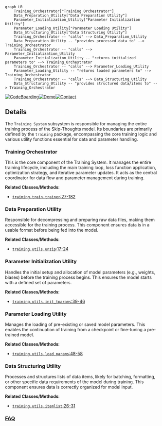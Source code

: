 ```mermaid
graph LR
    Training_Orchestrator["Training Orchestrator"]
    Data_Preparation_Utility["Data Preparation Utility"]
    Parameter_Initialization_Utility["Parameter Initialization Utility"]
    Parameter_Loading_Utility["Parameter Loading Utility"]
    Data_Structuring_Utility["Data Structuring Utility"]
    Training_Orchestrator -- "calls" --> Data_Preparation_Utility
    Data_Preparation_Utility -- "provides processed data to" --> Training_Orchestrator
    Training_Orchestrator -- "calls" --> Parameter_Initialization_Utility
    Parameter_Initialization_Utility -- "returns initialized parameters to" --> Training_Orchestrator
    Training_Orchestrator -- "calls" --> Parameter_Loading_Utility
    Parameter_Loading_Utility -- "returns loaded parameters to" --> Training_Orchestrator
    Training_Orchestrator -- "calls" --> Data_Structuring_Utility
    Data_Structuring_Utility -- "provides structured data/items to" --> Training_Orchestrator
```

[![CodeBoarding](https://img.shields.io/badge/Generated%20by-CodeBoarding-9cf?style=flat-square)](https://github.com/CodeBoarding/GeneratedOnBoardings)[![Demo](https://img.shields.io/badge/Try%20our-Demo-blue?style=flat-square)](https://www.codeboarding.org/demo)[![Contact](https://img.shields.io/badge/Contact%20us%20-%20contact@codeboarding.org-lightgrey?style=flat-square)](mailto:contact@codeboarding.org)

## Details

The `Training System` subsystem is responsible for managing the entire training process of the Skip-Thoughts model. Its boundaries are primarily defined by the `training` package, encompassing the core training logic and various utility functions essential for data and parameter handling.

### Training Orchestrator
This is the core component of the Training System. It manages the entire training lifecycle, including the main training loop, loss function application, optimization strategy, and iterative parameter updates. It acts as the central coordinator for data flow and parameter management during training.


**Related Classes/Methods**:

- <a href="https://github.com/ryankiros/skip-thoughts/blob/master/training/train.py#L27-L182" target="_blank" rel="noopener noreferrer">`training.train.trainer`:27-182</a>


### Data Preparation Utility
Responsible for decompressing and preparing raw data files, making them accessible for the training process. This component ensures data is in a usable format before being fed into the model.


**Related Classes/Methods**:

- <a href="https://github.com/ryankiros/skip-thoughts/blob/master/training/utils.py#L17-L24" target="_blank" rel="noopener noreferrer">`training.utils.unzip`:17-24</a>


### Parameter Initialization Utility
Handles the initial setup and allocation of model parameters (e.g., weights, biases) before the training process begins. This ensures the model starts with a defined set of parameters.


**Related Classes/Methods**:

- <a href="https://github.com/ryankiros/skip-thoughts/blob/master/training/utils.py#L39-L46" target="_blank" rel="noopener noreferrer">`training.utils.init_tparams`:39-46</a>


### Parameter Loading Utility
Manages the loading of pre-existing or saved model parameters. This enables the continuation of training from a checkpoint or fine-tuning a pre-trained model.


**Related Classes/Methods**:

- <a href="https://github.com/ryankiros/skip-thoughts/blob/master/training/utils.py#L48-L58" target="_blank" rel="noopener noreferrer">`training.utils.load_params`:48-58</a>


### Data Structuring Utility
Processes and structures lists of data items, likely for batching, formatting, or other specific data requirements of the model during training. This component ensures data is correctly organized for model input.


**Related Classes/Methods**:

- <a href="https://github.com/ryankiros/skip-thoughts/blob/master/training/utils.py#L26-L31" target="_blank" rel="noopener noreferrer">`training.utils.itemlist`:26-31</a>




### [FAQ](https://github.com/CodeBoarding/GeneratedOnBoardings/tree/main?tab=readme-ov-file#faq)